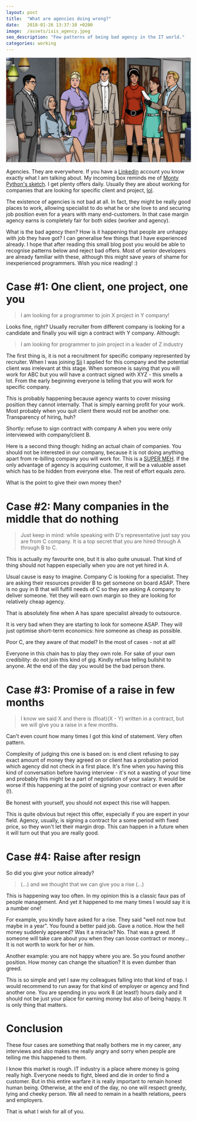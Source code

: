 ```yaml
---
layout: post
title:  "What are agencies doing wrong?"
date:   2018-01-26 13:37:10 +0200
image:  /assets/isis_agency.jpeg
seo_description: "Few patterns of being bad agency in the IT world."
categories: working
---
```

![Archer by Adam Reed ](/assets/isis_agency.jpeg)

Agencies. They are everywhere. If you have a [Linkedin](https://linkedin.com)
account you know exactly what I am talking about. My incoming box reminds me of
[Monty Python's sketch](https://www.youtube.com/watch?v=anwy2MPT5RE). I get
plenty offers daily. Usually they are about working for companies that are
looking for specific client and project,
[lol](https://en.wiktionary.org/wiki/LOL#English).

The existence of agencies is not bad at all. In fact, they might be really good
places to work, allowing specialist to do what he or she love to and securing
job position even for a years with many end-customers. In that case margin
agency earns is completely fair for both sides (worker and agency). 

What is the bad agency then? How is it happening that people are unhappy
with job they have got? I can generalise few things that I have experienced
already. I hope that after reading this small blog post you would be able
to recognise patterns below and reject bad offers. Most of senior developers
are already familiar with these, although this might save years of shame for
inexperienced programmers. Wish you nice reading! :)

<!-- more -->

# Case #1: One client, one project, one you

> I am looking for a programmer to join X project in Y company!

Looks fine, right? Usually recruiter from different company is looking for a
candidate and finally you will sign a contract with Y company. Although: 

> I am looking for programmer to join project in a leader of Z industry

The first thing is, it is not a recruitment for specific company represented by
recruiter. When I was joining [Sii](https://sii.pl/en/) I applied for this
company and the potential client was irrelevant at this stage. When someone is
saying that you will work for ABC but you will have a contract signed with
XYZ - this smells a lot. From the early beginning everyone is telling that you
will work for specific company.

This is probably happening because agency wants to cover missing position they
cannot internally. That is simply earning profit for your work. Most probably
when you quit client there would not be another one. Transparency of hiring,
huh?

Shortly: refuse to sign contract with company A when you were only interviewed
with company/client B.  

Here is a second thing though: hiding an actual chain of companies. You should
not be interested in our company, because it is not doing anything apart from
re-billing company you will work for. This is a [SUPER
MEH](https://media.giphy.com/media/ELE38BM27p1JK/giphy.gif). If the only
advantage of agency is acquiring customer, it will be a valuable asset
which has to be hidden from everyone else. The rest of effort equals zero.

What is the point to give their own money then?

# Case #2: Many companies in the middle that do nothing

> Just keep in mind: while speaking with D's representative just say you are
> from C company. It is a top secret that you are hired through A through B to
> C.

This is actually my favourite one, but it is also quite unusual. That kind of
thing should not happen especially when you are not yet hired in A.

Usual cause is easy to imagine. Company C is looking for a specialist. They are
asking their resources provider B to get someone on board ASAP. There is no guy
in B that will fulfill needs of C so they are asking A company to deliver
someone.  Yet they will earn own margin so they are looking for relatively
cheap agency.

That is absolutely fine when A has spare specialist already to outsource.

It is very bad when they are starting to look for someone ASAP. They will just
optimise short-term economics: hire someone as cheap as possible.

Poor C, are they aware of that model? In the most of cases - not at all!

Everyone in this chain has to play they own role. For sake of your own
credibility: do not join this kind of gig. Kindly refuse telling bullshit to
anyone. At the end of the day you would be the bad person there. 

# Case #3: Promise of a raise in few months

> I know we said X and there is (float)(X - Y) written in a contract, but we
> will give you a raise in a few months.  

Can't even count how many times I got this kind of statement. Very often pattern.

Complexity of judging this one is based on: is end client refusing to pay exact
amount of money they agreed on or client has a probation period which agency
did not check in a first place. It's fine when you having this kind of
conversation before having interview - it's not a wasting of your time and
probably this might be a part of negotiation of your salary. It would be worse
if this happening at the point of signing your contract or even after (!).

Be honest with yourself, you should not expect this rise will happen.

This is quite obvious but reject this offer, especially if you are expert in
your field. Agency, usually, is signing a contract for a some period with fixed
price, so they won't let their margin drop. This can happen in a future when it
will turn out that you are really good.

# Case #4: Raise after resign

So did you give your notice already?

> (...) and we thought that we can give you a rise (...)

This is happening way too often. In my opinion this is a classic faux pas of
people management. And yet it happened to me many times I would say it is a
number one!

For example, you kindly have asked for a rise. They said "well not now but
maybe in a year". You found a better paid job. Gave a notice. How the hell
money suddenly appeared? Was it a miracle? No. That was a greed. If someone
will take care about you when they can loose contract or money... It is not
worth to work for her or him.  

Another example: you are not happy where you are. So you found another
position. How money can change the situation? It is even dumber than greed.

This is so simple and yet I saw my colleagues falling into that kind of trap.
I would recommend to run away for that kind of employer or agency and find
another one. You are spending in you work 8 (at least!) hours daily and it
should not be just your place for earning money but also of being happy. It is
only thing that matters.

# Conclusion

These four cases are something that really bothers me in my career, any
interviews and also makes me really angry and sorry when people are telling me
this happened to them.

I know this market is rough. IT industry is a place where money is going really
high. Everyone needs to fight, bleed and die in order to find a customer. But
in this entire warfare it is really important to remain honest human being.
Otherwise, at the end of the day, no one will respect greedy, lying and cheeky
person. We all need to remain in a health relations, peers and employers.

That is what I wish for all of you.
